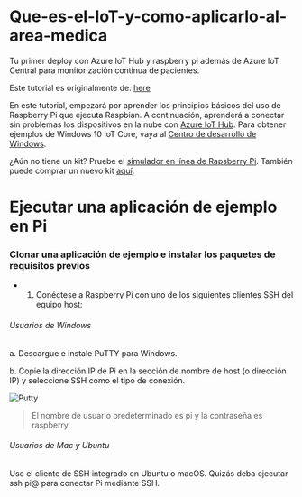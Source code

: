 # Que-es-el-IoT-y-como-aplicarlo-al-area-medica
Tu primer deploy con Azure IoT Hub y raspberry pi además de Azure IoT Central para monitorización continua de pacientes.

Este tutorial es originalmente de: [here](https://docs.microsoft.com/en-us/azure/iot-hub/iot-hub-raspberry-pi-kit-node-get-started)

En este tutorial, empezará por aprender los principios básicos del uso de Raspberry Pi que ejecuta Raspbian. A continuación, aprenderá a conectar sin problemas los dispositivos en la nube con [Azure IoT Hub](https://docs.microsoft.com/es-mx/azure/iot-hub/about-iot-hub). Para obtener ejemplos de Windows 10 IoT Core, vaya al [Centro de desarrollo de Windows](https://www.windowsondevices.com/).

¿Aún no tiene un kit? Pruebe el [simulador en línea de Rapsberry Pi](https://docs.microsoft.com/es-mx/azure/iot-hub/iot-hub-raspberry-pi-web-simulator-get-started). También puede comprar un nuevo kit [aquí](https://azure.microsoft.com/develop/iot/starter-kits).

# Ejecutar una aplicación de ejemplo en Pi

### Clonar una aplicación de ejemplo e instalar los paquetes de requisitos previos

* 1. Conéctese a Raspberry Pi con uno de los siguientes clientes SSH del equipo host:

###### Usuarios de Windows

a. Descargue e instale PuTTY para Windows.

b. Copie la dirección IP de Pi en la sección de nombre de host (o dirección IP) y seleccione SSH como el tipo de conexión.

![Putty](https://docs.microsoft.com/es-mx/azure/iot-hub/media/iot-hub-raspberry-pi-kit-node-get-started/7-putty-windows.png)

> El nombre de usuario predeterminado es pi y la contraseña es raspberry.

###### Usuarios de Mac y Ubuntu

Use el cliente de SSH integrado en Ubuntu o macOS. Quizás deba ejecutar ssh pi@<ip address of pi> para conectar Pi mediante SSH.
